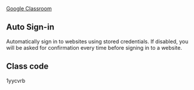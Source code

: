 [Google Classroom](https://classroom.google.com/h)
## Auto Sign-in
Automatically sign in to websites using stored credentials. If disabled, you will be asked for confirmation every time before signing in to a website.
## Class code
1yycvrb

